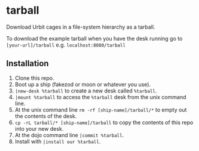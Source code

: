 # tarball

Download Urbit cages in a file-system hierarchy as a tarball.

To download the example tarball when you have the desk running go to `[your-url]/tarball` e.g. `localhost:8080/tarball`

## Installation
1. Clone this repo.
2. Boot up a ship (fakezod or moon or whatever you use).
3. `|new-desk %tarball` to create a new desk called `%tarball`.
4. `|mount %tarball` to access the `%tarball` desk from the unix command line.
5. At the unix command line `rm -rf [ship-name]/tarball/*` to empty out the contents of the desk.
6. `cp -rL tarball/* [ship-name]/tarball` to copy the contents of this repo into your new desk.
7. At the dojo command line `|commit %tarball`.
8. Install with `|install our %tarball`.
